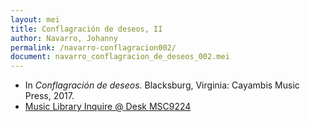```yaml
---
layout: mei
title: Conflagración de deseos, II
author: Navarro, Johanny
permalink: /navarro-conflagracion002/
document: navarro_conflagracion_de_deseos_002.mei
---
```


- In *Conflagración de deseos.* Blacksburg, Virginia: Cayambis Music Press, 2017.
- <a href="https://tufts-primo.hosted.exlibrisgroup.com/permalink/f/bnf7qa/01TUN_ALMA21283209240003851" target="_blank">Music Library Inquire @ Desk MSC9224</a>
